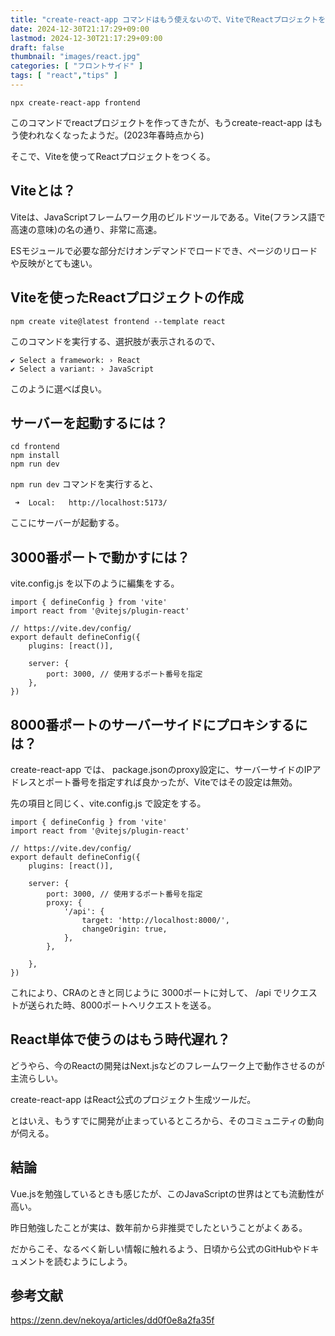 ```yaml
---
title: "create-react-app コマンドはもう使えないので、ViteでReactプロジェクトをつくる"
date: 2024-12-30T21:17:29+09:00
lastmod: 2024-12-30T21:17:29+09:00
draft: false
thumbnail: "images/react.jpg"
categories: [ "フロントサイド" ]
tags: [ "react","tips" ]
---
```


```
npx create-react-app frontend
```

このコマンドでreactプロジェクトを作ってきたが、もうcreate-react-app はもう使われなくなったようだ。(2023年春時点から)

そこで、Viteを使ってReactプロジェクトをつくる。

## Viteとは？

Viteは、JavaScriptフレームワーク用のビルドツールである。Vite(フランス語で高速の意味)の名の通り、非常に高速。

ESモジュールで必要な部分だけオンデマンドでロードでき、ページのリロードや反映がとても速い。

## Viteを使ったReactプロジェクトの作成

```
npm create vite@latest frontend --template react
```

このコマンドを実行する、選択肢が表示されるので、

```
✔ Select a framework: › React
✔ Select a variant: › JavaScript
```

このように選べば良い。

## サーバーを起動するには？

```
cd frontend
npm install 
npm run dev 
```

`npm run dev` コマンドを実行すると、

```
 ➜  Local:   http://localhost:5173/
```

ここにサーバーが起動する。


## 3000番ポートで動かすには？

vite.config.js を以下のように編集をする。

```
import { defineConfig } from 'vite'
import react from '@vitejs/plugin-react'

// https://vite.dev/config/
export default defineConfig({
    plugins: [react()],
          
    server: {
        port: 3000, // 使用するポート番号を指定
    },
})
```

## 8000番ポートのサーバーサイドにプロキシするには？

create-react-app では、 package.jsonのproxy設定に、サーバーサイドのIPアドレスとポート番号を指定すれば良かったが、Viteではその設定は無効。

先の項目と同じく、vite.config.js で設定をする。

```
import { defineConfig } from 'vite'
import react from '@vitejs/plugin-react'

// https://vite.dev/config/
export default defineConfig({
    plugins: [react()],

    server: {
        port: 3000, // 使用するポート番号を指定
        proxy: {
            '/api': {
                target: 'http://localhost:8000/',
                changeOrigin: true,
            },
        },

    },
})
```

これにより、CRAのときと同じように 3000ポートに対して、 /api でリクエストが送られた時、8000ポートへリクエストを送る。


## React単体で使うのはもう時代遅れ？

どうやら、今のReactの開発はNext.jsなどのフレームワーク上で動作させるのが主流らしい。

create-react-app はReact公式のプロジェクト生成ツールだ。

とはいえ、もうすでに開発が止まっているところから、そのコミュニティの動向が伺える。

## 結論

Vue.jsを勉強しているときも感じたが、このJavaScriptの世界はとても流動性が高い。

昨日勉強したことが実は、数年前から非推奨でしたということがよくある。

だからこそ、なるべく新しい情報に触れるよう、日頃から公式のGitHubやドキュメントを読むようにしよう。

## 参考文献

https://zenn.dev/nekoya/articles/dd0f0e8a2fa35f



